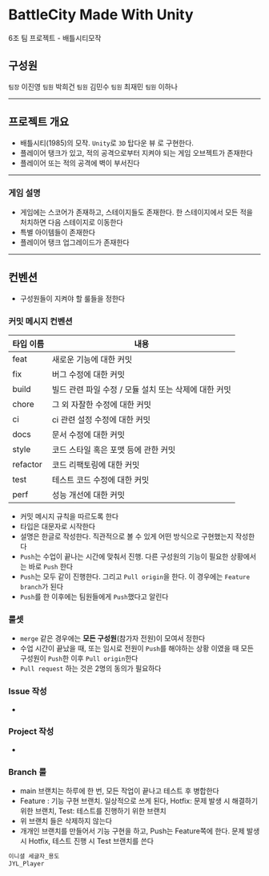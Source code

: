 # BattleCity Made With Unity
6조 팀 프로젝트 - 배틀시티모작

## 구성원
`팀장` 이진영
`팀원` 박희건
`팀원` 김민수
`팀원` 최재민
`팀원` 이하나

---
## 프로젝트 개요
- 배틀시티(1985)의 모작. `Unity`로 `3D` 탑다운 뷰 로 구현한다.
- 플레이어 탱크가 있고, 적의 공격으로부터 지켜야 되는 게임 오브젝트가 존재한다
- 플레이어 또는 적의 공격에 벽이 부서진다

---
### 게임 설명
- 게임에는 스코어가 존재하고, 스테이지들도 존재한다. 한 스테이지에서 모든 적을 처치하면 다음 스테이지로 이동한다
- 특별 아이템들이 존재한다
- 플레이어 탱크 업그레이드가 존재한다


---
## 컨벤션
- 구성원들이 지켜야 할 룰들을 정한다

### 커밋 메시지 컨벤션
| 타입 이름    | 내용                               |
| -------- | -------------------------------- |
| feat     | 새로운 기능에 대한 커밋                    |
| fix      | 버그 수정에 대한 커밋                     |
| build    | 빌드 관련 파일 수정 / 모듈 설치 또는 삭제에 대한 커밋 |
| chore    | 그 외 자잘한 수정에 대한 커밋                |
| ci       | ci 관련 설정 수정에 대한 커밋               |
| docs     | 문서 수정에 대한 커밋                     |
| style    | 코드 스타일 혹은 포맷 등에 관한 커밋            |
| refactor | 코드 리팩토링에 대한 커밋                   |
| test     | 테스트 코드 수정에 대한 커밋                 |
| perf     | 성능 개선에 대한 커밋                     |
- 커밋 메시지 규칙을 따르도록 한다
- 타입은 대문자로 시작한다
- 설명은 한글로 작성한다. 직관적으로 볼 수 있게 어떤 방식으로 구현했는지 작성한다
- `Push`는 수업이 끝나는 시간에 맞춰서 진행. 다른 구성원의 기능이 필요한 상황에서는 바로 `Push` 한다
- `Push`는 모두 같이 진행한다. 그리고 `Pull origin`을 한다. 이 경우에는 `Feature branch`가 된다 
- `Push`를 한 이후에는 팀원들에게 `Push`했다고 알린다
### 룰셋
- `merge` 같은 경우에는 **모든 구성원**(참가자 전원)이 모여서 정한다
- 수업 시간이 끝났을 때, 또는 임시로 전원이 `Push`를 해야하는 상황 이였을 때 모든 구성원이 `Push`한 이후 `Pull origin`한다
- `Pull request` 하는 것은 2명의 동의가 필요하다 
### Issue 작성
- 
### Project 작성
- 
### Branch 룰
- main 브랜치는 하루에 한 번, 모든 작업이 끝나고 테스트 후 병합한다
- Feature : 기능 구현 브랜치. 일상적으로 쓰게 된다, Hotfix: 문제 발생 시 해결하기 위한 브랜치, Test: 테스트를 진행하기 위한 브랜치
- 위 브랜치 들은 삭제하지 않는다
- 개개인 브랜치를 만들어서 기능 구현을 하고, Push는 Feature쪽에 한다. 문제 발생 시 Hotfix, 테스트 진행 시 Test 브랜치를 쓴다 
```cs
이니셜 세글자_용도 
JYL_Player
```
